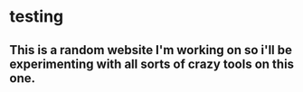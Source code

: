 # testing

## This is a random website I'm working on so i'll be experimenting with all sorts of crazy tools on this one. 